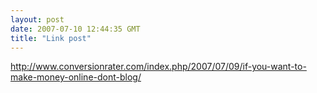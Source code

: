 ```yaml
---
layout: post
date: 2007-07-10 12:44:35 GMT
title: "Link post"
---
```

<http://www.conversionrater.com/index.php/2007/07/09/if-you-want-to-make-money-online-dont-blog/>

